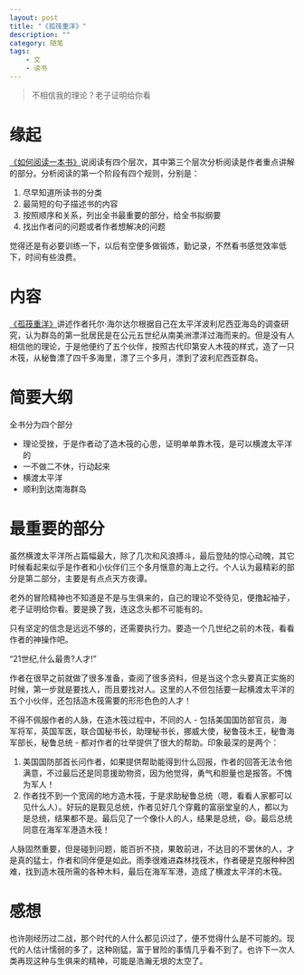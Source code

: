 ```yaml
---
layout: post
title: "《孤筏重洋》"
description: ""
category: 随笔
tags: 
    - 文
    - 读书
---
```


> 不相信我的理论？老子证明给你看

# 缘起

[《如何阅读一本书》](https://book.douban.com/subject/1013208/)说阅读有四个层次，其中第三个层次分析阅读是作者重点讲解的部分。分析阅读的第一个阶段有四个规则，分别是：  

1. 尽早知道所读书的分类  
2. 最简短的句子描述书的内容  
3. 按照顺序和关系，列出全书最重要的部分，给全书拟纲要  
4. 找出作者问的问题或者作者想解决的问题

觉得还是有必要训练一下，以后有空便多做锻炼，勤记录，不然看书感觉效率低下，时间有些浪费。

# 内容
[《孤筏重洋》](https://book.douban.com/subject/25720197/)讲述作者托尔·海尔达尔根据自己在太平洋波利尼西亚海岛的调查研究，认为群岛的第一批居民是在公元五世纪从南美洲漂洋过海而来的。但是没有人相信他的理论，于是他便约了五个伙伴，按照古代印第安人木筏的样式，造了一只木筏，从秘鲁漂了四千多海里，漂了三个多月，漂到了波利尼西亚群岛。

# 简要大纲
全书分为四个部分

* 理论受挫，于是作者动了造木筏的心思，证明单单靠木筏，是可以横渡太平洋的
* 一不做二不休，行动起来
* 横渡太平洋
* 顺利到达南海群岛

# 最重要的部分
虽然横渡太平洋所占篇幅最大，除了几次和风浪搏斗，最后登陆的惊心动魄，其它时候看起来似乎是作者和小伙伴们三个多月惬意的海上之行。个人认为最精彩的部分是第二部分，主要是有点点天方夜谭。

老外的冒险精神也不知道是不是与生俱来的，自己的理论不受待见，便撸起袖子，老子证明给你看。要是换了我，连这念头都不可能有的。

只有坚定的信念是远远不够的，还需要执行力。要造一个几世纪之前的木筏，看看作者的神操作吧。

“21世纪,什么最贵?人才!”

作者在很早之前就做了很多准备，查阅了很多资料，但是当这个念头要真正实施的时候，第一步就是要找人，而且要找对人。这里的人不但包括要一起横渡太平洋的五个小伙伴，还包括造木筏需要的形形色色的人才！

不得不佩服作者的人脉，在造木筏过程中，不同的人 - 包括美国国防部官员，海军将军，英国军医，联合国秘书长，助理秘书长，挪威大使，秘鲁筏木王，秘鲁海军部长，秘鲁总统 - 都对作者的壮举提供了很大的帮助。印象最深的是两个：

1. 美国国防部首长问作者，如果提供帮助能得到什么回报，作者的回答无法令他满意，不过最后还是同意援助物资，因为他觉得，勇气和胆量也是报答。不愧为军人！
2. 作者找不到一个宽阔的地方造木筏，于是求助秘鲁总统（嗯，看看人家都可以见什么人）。好玩的是觐见总统，作者见好几个穿戴的富丽堂皇的人，都以为是总统，结果都不是。最后见了一个像仆人的人，结果是总统，😄。最后总统同意在海军军港造木筏！

人脉固然重要，但是碰到问题，能百折不挠，果敢前进，不达目的不罢休的人，才是真的猛士，作者和同伴便是如此。雨季很难进森林找筏木，作者硬是克服种种困难，找到造木筏所需的各种木料，最后在海军军港，造成了横渡太平洋的木筏。

# 感想
也许刚经历过二战，那个时代的人什么都见识过了，便不觉得什么是不可能的。现代的人估计懦弱的多了，这种刚猛，富于冒险的事情几乎看不到了。也许下一次人类再现这种与生俱来的精神，可能是浩瀚无垠的太空了。


